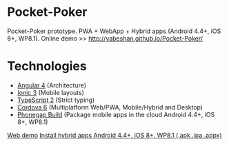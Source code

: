# Pocket-Poker
Pocket-Poker prototype. PWA + WebApp + Hybrid apps (Android 4.4+, iOS 8+, WP8.1). Online demo >> http://yabeshan.github.io/Pocket-Poker/

# Technologies
+ <a href="http://angular.io/">Angular 4</a> (Architecture)
+ <a href="http://ionicframework.com/">Ionic 3</a> (Mobile layouts)
+ <a href="https://www.typescriptlang.org/">TypeScript 2</a> (Strict typing)
+ <a href="https://cordova.apache.org/docs/en/latest/guide/support/index.html">Cordova 6</a> (Multiplatform Web/PWA, Mobile/Hybrid and Desktop)
+ <a href="https://build.phonegap.com/">Phonegap Build</a> (Package mobile apps in the cloud Android 4.4+, iOS 8+, WP8.1)

<a href="http://yabeshan.github.io/Pocket-Poker/">Web demo</a>
<a href="https://build.phonegap.com/apps/2788526/install">Install hybrid apps Android 4.4+, iOS 8+, WP8.1 (.apk .ipa .appx)</a>

